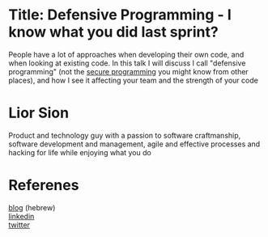 Title: Defensive Programming - I know what you did last sprint?
================================================================

People have a lot of approaches when developing their own code, and when looking at existing code.
In this talk I will discuss I call "defensive programming" (not the [secure programming](http://en.wikipedia.org/wiki/Defensive_programming) you might know from other places), 
and how I see it affecting your team and the strength of your code

Lior Sion
===========

Product and technology guy with a passion to software craftmanship, software development and management, agile and effective processes and hacking for life while enjoying what you do

Referenes
=========
[blog](http://lior.sion.co.il) (hebrew)  
[linkedin](http://il.linkedin.com/in/liorsion)  
[twitter](http://twitter.com/liorsion)  
